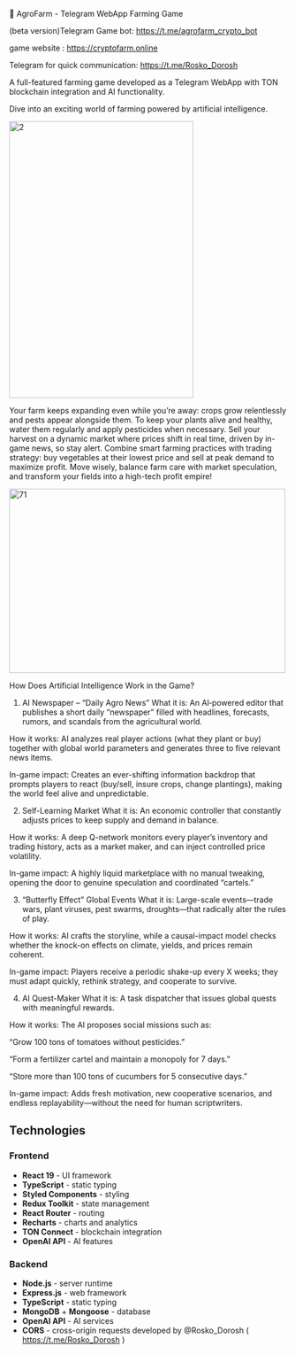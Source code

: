   🌱 AgroFarm - Telegram WebApp Farming Game
  
(beta version)Telegram Game bot: https://t.me/agrofarm_crypto_bot

game website : https://cryptofarm.online

Telegram for quick communication: https://t.me/Rosko_Dorosh

A full-featured farming game developed as a Telegram WebApp with TON blockchain integration and AI functionality.

Dive into an exciting world of farming powered by artificial intelligence.

<img width="333" height="500" alt="2" src="https://github.com/user-attachments/assets/7d00a193-502a-4476-99a6-da4dcc372636" />

Your farm keeps expanding even while you’re away: crops grow relentlessly and pests appear alongside them. To keep your plants alive and healthy, water them regularly and apply pesticides when necessary.
Sell your harvest on a dynamic market where prices shift in real time, driven by in-game news, so stay alert. 
Combine smart farming practices with trading strategy: buy vegetables at their lowest price and sell at peak demand to maximize profit.
Move wisely, balance farm care with market speculation, and transform your fields into a high-tech profit empire!

<img width="500" height="333" alt="71" src="https://github.com/user-attachments/assets/9e4d52be-acef-4f7a-94ed-060fdd564975" />

How Does Artificial Intelligence Work in the Game?

1. AI Newspaper – “Daily Agro News”
What it is: An AI‐powered editor that publishes a short daily “newspaper” filled with headlines, forecasts, rumors, and scandals from the agricultural world.

How it works: AI analyzes real player actions (what they plant or buy) together with global world parameters and generates three to five relevant news items.

In-game impact: Creates an ever-shifting information backdrop that prompts players to react (buy/sell, insure crops, change plantings), making the world feel alive and unpredictable.

2. Self-Learning Market
What it is: An economic controller that constantly adjusts prices to keep supply and demand in balance.

How it works: A deep Q-network monitors every player’s inventory and trading history, acts as a market maker, and can inject controlled price volatility.

In-game impact: A highly liquid marketplace with no manual tweaking, opening the door to genuine speculation and coordinated “cartels.”

3. “Butterfly Effect” Global Events
What it is: Large-scale events—trade wars, plant viruses, pest swarms, droughts—that radically alter the rules of play.

How it works: AI crafts the storyline, while a causal-impact model checks whether the knock-on effects on climate, yields, and prices remain coherent.

In-game impact: Players receive a periodic shake-up every X weeks; they must adapt quickly, rethink strategy, and cooperate to survive.

4. AI Quest-Maker
What it is: A task dispatcher that issues global quests with meaningful rewards.

How it works: The AI proposes social missions such as:

“Grow 100 tons of tomatoes without pesticides.”

“Form a fertilizer cartel and maintain a monopoly for 7 days.”

“Store more than 100 tons of cucumbers for 5 consecutive days.”

In-game impact: Adds fresh motivation, new cooperative scenarios, and endless replayability—without the need for human scriptwriters.

## Technologies

### Frontend
- **React 19** - UI framework
- **TypeScript** - static typing
- **Styled Components** - styling
- **Redux Toolkit** - state management
- **React Router** - routing
- **Recharts** - charts and analytics
- **TON Connect** - blockchain integration
- **OpenAI API** - AI features

### Backend
- **Node.js** - server runtime
- **Express.js** - web framework
- **TypeScript** - static typing
- **MongoDB** + **Mongoose** - database
- **OpenAI API** - AI services
- **CORS** - cross-origin requests
developed by @Rosko_Dorosh ( https://t.me/Rosko_Dorosh ) 
